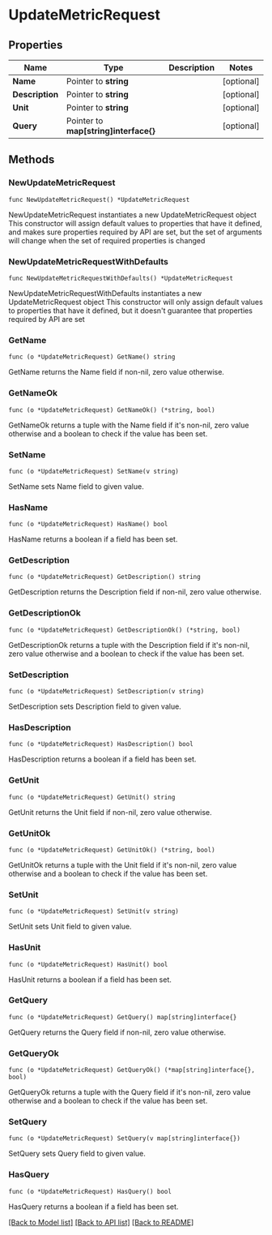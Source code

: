 # UpdateMetricRequest

## Properties

Name | Type | Description | Notes
------------ | ------------- | ------------- | -------------
**Name** | Pointer to **string** |  | [optional] 
**Description** | Pointer to **string** |  | [optional] 
**Unit** | Pointer to **string** |  | [optional] 
**Query** | Pointer to **map[string]interface{}** |  | [optional] 

## Methods

### NewUpdateMetricRequest

`func NewUpdateMetricRequest() *UpdateMetricRequest`

NewUpdateMetricRequest instantiates a new UpdateMetricRequest object
This constructor will assign default values to properties that have it defined,
and makes sure properties required by API are set, but the set of arguments
will change when the set of required properties is changed

### NewUpdateMetricRequestWithDefaults

`func NewUpdateMetricRequestWithDefaults() *UpdateMetricRequest`

NewUpdateMetricRequestWithDefaults instantiates a new UpdateMetricRequest object
This constructor will only assign default values to properties that have it defined,
but it doesn't guarantee that properties required by API are set

### GetName

`func (o *UpdateMetricRequest) GetName() string`

GetName returns the Name field if non-nil, zero value otherwise.

### GetNameOk

`func (o *UpdateMetricRequest) GetNameOk() (*string, bool)`

GetNameOk returns a tuple with the Name field if it's non-nil, zero value otherwise
and a boolean to check if the value has been set.

### SetName

`func (o *UpdateMetricRequest) SetName(v string)`

SetName sets Name field to given value.

### HasName

`func (o *UpdateMetricRequest) HasName() bool`

HasName returns a boolean if a field has been set.

### GetDescription

`func (o *UpdateMetricRequest) GetDescription() string`

GetDescription returns the Description field if non-nil, zero value otherwise.

### GetDescriptionOk

`func (o *UpdateMetricRequest) GetDescriptionOk() (*string, bool)`

GetDescriptionOk returns a tuple with the Description field if it's non-nil, zero value otherwise
and a boolean to check if the value has been set.

### SetDescription

`func (o *UpdateMetricRequest) SetDescription(v string)`

SetDescription sets Description field to given value.

### HasDescription

`func (o *UpdateMetricRequest) HasDescription() bool`

HasDescription returns a boolean if a field has been set.

### GetUnit

`func (o *UpdateMetricRequest) GetUnit() string`

GetUnit returns the Unit field if non-nil, zero value otherwise.

### GetUnitOk

`func (o *UpdateMetricRequest) GetUnitOk() (*string, bool)`

GetUnitOk returns a tuple with the Unit field if it's non-nil, zero value otherwise
and a boolean to check if the value has been set.

### SetUnit

`func (o *UpdateMetricRequest) SetUnit(v string)`

SetUnit sets Unit field to given value.

### HasUnit

`func (o *UpdateMetricRequest) HasUnit() bool`

HasUnit returns a boolean if a field has been set.

### GetQuery

`func (o *UpdateMetricRequest) GetQuery() map[string]interface{}`

GetQuery returns the Query field if non-nil, zero value otherwise.

### GetQueryOk

`func (o *UpdateMetricRequest) GetQueryOk() (*map[string]interface{}, bool)`

GetQueryOk returns a tuple with the Query field if it's non-nil, zero value otherwise
and a boolean to check if the value has been set.

### SetQuery

`func (o *UpdateMetricRequest) SetQuery(v map[string]interface{})`

SetQuery sets Query field to given value.

### HasQuery

`func (o *UpdateMetricRequest) HasQuery() bool`

HasQuery returns a boolean if a field has been set.


[[Back to Model list]](../README.md#documentation-for-models) [[Back to API list]](../README.md#documentation-for-api-endpoints) [[Back to README]](../README.md)


